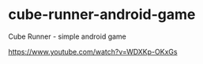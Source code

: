# cube-runner-android-game
Cube Runner - simple android game

https://www.youtube.com/watch?v=WDXKp-OKxGs
